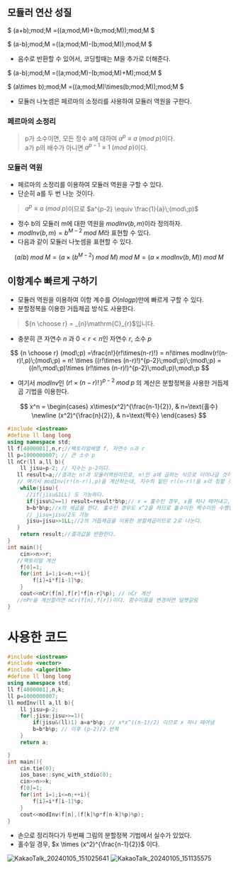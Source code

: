 ## 모듈러 연산 성질

$
   (a+b)\;mod\;M =((a\;mod\;M)+(b\;mod\;M))\;mod\;M
$

$
   (a-b)\;mod\;M =((a\;mod\;M)-(b\;mod\;M))\;mod\;M
$

- 음수로 반환할 수 있어서, 코딩할때는 M을 추가로 더해준다.

$
   (a-b)\;mod\;M =((a\;mod\;M)-(b\;mod\;M)+M)\;mod\;M
$

$
   (a\times b)\;mod\;M =((a\;mod\;M)\times(b\;mod\;M))\;mod\;M
$

- 모듈러 나눗셈은 페르마의 소정리를 사용하여 모듈러 역원을 구한다.

### 페르마의 소정리

> p가 소수이면, 모든 정수 a에 대하여 $a^p \equiv a\;(mod\;p)$이다.<br>
> a가 p의 배수가 아니면 $a^{p-1} \equiv 1\;(mod\;p)$이다.

### 모듈러 역원

- 페르마의 소정리를 이용하여 모듈러 역원을 구할 수 있다.
- 단순히 a를 두 번 나눈 것이다.

> $a^p \equiv a\;(mod\;p)$이므로 $a^{p-2} \equiv \frac{1}{a}\;(mod\;p)$

- 정수 b의 모듈러 m에 대한 역원을 $modInv(b,m)$이라 정의하자.
- $modInv(b,m) = b^{M-2}\;mod\;M$라 표현할 수 있다.
- 다음과 같이 모듈러 나눗셈을 표현할 수 있다.

$$
   (a/b)\;mod\;M=(a\times (b^{M-2})\;mod\;M)\;mod\;M=(a\times modInv(b,M))\;mod\;M
$$

## 이항계수 빠르게 구하기

- 모듈러 역원을 이용하여 이항 계수를 $O(nlogp)$만에 빠르게 구할 수 있다.
- 분할정복을 이용한 거듭제곱 방식도 사용한다.

> ${n \choose r} = _{n}\mathrm{C}_{r}$입니다.

- 충분히 큰 자연수 $n$ 과 $0<r<n$인 자연수 $r$, 소수 $p$

$$
   {n \choose r} (mod\;p) =\frac{n!}{r!\times(n-r)!} = n!\times modInv(r!(n-r)!,p)\;(mod\;p) = n! \times ((r!\times (n-r)!)^{p-2}\;mod\;p)\;(mod\;p) = ((n!\;mod\;p)\times (r!\times (n-r)!)^{p-2}\;mod\;p)\;mod\;p
$$

- 여기서 $modInv$인 $(r!\times (n-r)!\,)^{p-2}\;mod\;p\;$의 계산은 분할정복을 사용한 거듭제곱 기법을 이용한다.

$$
   x^n =
   \begin{cases}
      x\times(x^2)^{\frac{n-1}{2}}, & n=\text{홀수} \newline
      (x^2)^{\frac{n}{2}}, & n=\text{짝수}
   \end{cases}
$$

```cpp
#include <iostream>
#define ll long long
using namespace std;
ll f[4000001],n,r;//팩토리얼배열 f, 자연수 n과 r
ll p=1000000007; // 큰 소수 p
ll nCr(ll a,ll b){
	ll jisu=p-2; // 지수는 p-2이다. 
   ll result=a;//결과는 n!과 모듈러역원이므로, n!인 a에 곱하는 식으로 이어나갈 것이다.
   // 여기서 modInv(r!(n-r!),p)을 계산하는데, 지수의 밑인 r!(n-r)!을 x라 칭할 것이다.
	while(jisu){
      //if(jisu&1LL) 도 가능하다.
      if(jisu%2==1) result=result*b%p;// x = 홀수인 경우, x를 하나 떼어내고, n!에 곱한다.
      b=b*b%p;//x의 제곱을 한다. 홀수인 경우도 x^2을 하므로 홀수이든 짝수이든 수행한다.
      // jisu=jisu/2도 가능
      jisu=jisu>>1LL;//2의 거듭제곱을 이용한 분할제곱이므로 2로 나눈다.
   }
	return result;//결과값을 반환한다.
}
int main(){
	cin>>n>>r;
   //팩토리얼 계산
	f[0]=1;
	for(int i=1;i<=n;++i){
		f[i]=i*f[i-1]%p;
	}
	cout<<nCr(f[n],f[r]*f[n-r]%p); // nCr 계산
   //nPr을 계산할려면 nCr(f[n],f[r])이다. 함수이름을 변경하면 덜헷갈림
}
```
# 사용한 코드
```cpp
#include <iostream>
#include <vector>
#include <algorithm>
#define ll long long
using namespace std;
ll f[4000001],n,k;
ll p=1000000007;
ll modInv(ll a,ll b){
	ll jisu=p-2;
	for(;jisu;jisu>>=1){
		if(jisu&(ll)1) a=a*b%p; // x*x^((n-1)/2) 이므로 x 하나 떼어냄
		b=b*b%p; // 이후 (p-2)/2 반복
	}
	return a;

}
int main(){
	cin.tie(0);
	ios_base::sync_with_stdio(0);
	cin>>n>>k;
	f[0]=1;
	for(int i=1;i<=n;++i){
		f[i]=i*f[i-1]%p;
	}
	cout<<modInv(f[n],(f[k]%p*f[n-k]%p)%p);
}
```
- 손으로 정리하다가 두번째 그림의 분할정복 기법에서 실수가 있었다.
- 홀수일 경우, $x \times (x^2)^{\frac{n-1}{2}}$ 이다.

![KakaoTalk_20240105_151025641](https://github.com/ash9river/algorithm/assets/121378532/4be22a88-cb96-49d0-819d-3d9794b80727)
![KakaoTalk_20240105_151135575](https://github.com/ash9river/algorithm/assets/121378532/6eaee84a-17b6-445a-8c82-6cd177a94abc)

